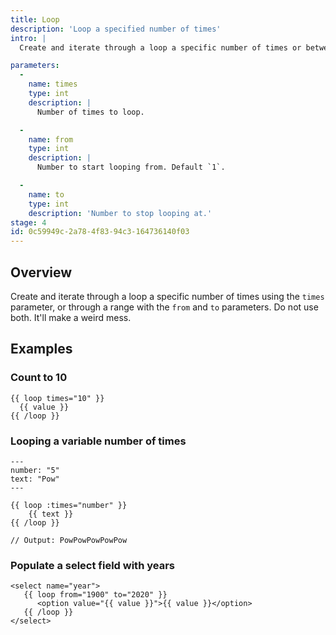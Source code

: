 ```yaml
---
title: Loop
description: 'Loop a specified number of times'
intro: |
  Create and iterate through a loop a specific number of times or between a range.

parameters:
  -
    name: times
    type: int
    description: |
      Number of times to loop.

  -
    name: from
    type: int
    description: |
      Number to start looping from. Default `1`.

  -
    name: to
    type: int
    description: 'Number to stop looping at.'
stage: 4
id: 0c59949c-2a78-4f83-94c3-164736140f03
---
```

## Overview

Create and iterate through a loop a specific number of times using the `times` parameter, or through a range with the `from` and `to` parameters. Do not use both. It'll make a weird mess.

## Examples

### Count to 10
```
{{ loop times="10" }}
  {{ value }}
{{ /loop }}
```

### Looping a variable number of times


```antlers
---
number: "5"
text: "Pow"
---

{{ loop :times="number" }}
    {{ text }}
{{ /loop }}

// Output: PowPowPowPowPow
```

### Populate a select field with years

```
<select name="year">
   {{ loop from="1900" to="2020" }}
      <option value="{{ value }}">{{ value }}</option>
   {{ /loop }}
</select>
```
